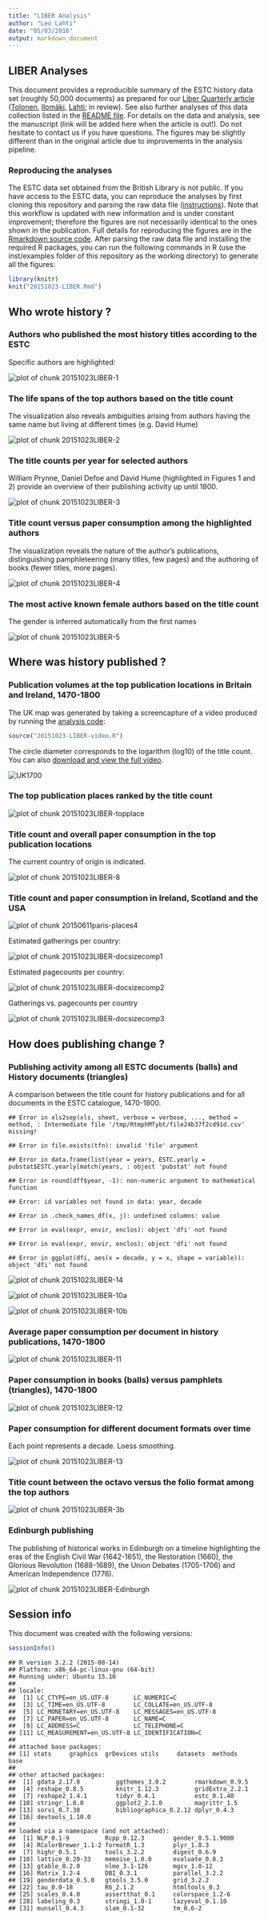 ```yaml
---
title: "LIBER Analysis"
author: "Leo Lahti"
date: "05/03/2016"
output: markdown_document
---
```


## LIBER Analyses



This document provides a reproducible summary of the ESTC history data set (roughly 50,000 documents) as prepared for our [Liber Quarterly article](http://liber.library.uu.nl/index.php/lq) ([Tolonen](https://github.com/tolonen), [Ilomäki](https://github.com/NVI/), [Lahti](http://www.iki.fi/Leo.Lahti); in review). See also further analyses of this data collection listed in the [README file](https://github.com/rOpenGov/estc). For details on the data and analysis, see the manuscript (link will be added here when the article is out!). Do not hesitate to contact us if you have questions. The figures may be slightly different than in the original article due to improvements in the analysis pipeline.

### Reproducing the analyses

The ESTC data set obtained from the British Library is not public. If you have access to the ESTC data, you can reproduce the analyses by first cloning this repository and parsing the raw data file ([instructions](https://github.com/rOpenGov/estc/blob/master/vignettes/tutorial.md)). Note that this workflow is updated with new information and is under constant improvement; therefore the figures are not necessarily identical to the ones shown in the publication. Full details for reproducing the figures are in the [Rmarkdown source code](https://github.com/rOpenGov/estc/blob/master/inst/examples/20151023-LIBER.Rmd). After parsing the raw data file and installing the required R packages, you can run the following commands in R (use the inst/examples folder of this repository as the working directory) to generate all the figures:



```r
library(knitr)
knit("20151023-LIBER.Rmd")
```





## Who wrote history ?

### Authors who published the most history titles according to the ESTC

Specific authors are highlighted:

![plot of chunk 20151023LIBER-1](figure/20151023LIBER-1-1.png)


### The life spans of the top authors based on the title count

The visualization also reveals ambiguities arising from authors having the same name but living at different times (e.g. David Hume)

![plot of chunk 20151023LIBER-2](figure/20151023LIBER-2-1.png)


### The title counts per year for selected authors

William Prynne, Daniel Defoe and David Hume (highlighted in Figures 1 and 2) provide an overview of their publishing activity up until 1800.

![plot of chunk 20151023LIBER-3](figure/20151023LIBER-3-1.png)


### Title count versus paper consumption among the highlighted authors

The visualization reveals the nature of the author’s publications, distinguishing pamphleteering (many titles, few pages) and the authoring of books (fewer titles, more pages).

![plot of chunk 20151023LIBER-4](figure/20151023LIBER-4-1.png)


### The most active known female authors based on the title count

The gender is inferred automatically from the first names

![plot of chunk 20151023LIBER-5](figure/20151023LIBER-5-1.png)

## Where was history published ?

### Publication volumes at the top publication locations in Britain and Ireland, 1470-1800

The UK map was generated by taking a screencapture of a video produced by running the [analysis code](20151023-LIBER-video.R):


```r
source("20151023-LIBER-video.R")
```

The circle diameter corresponds to the logarithm (log10) of the title count. You can also [download and view the full video](https://raw.githubusercontent.com/rOpenGov/estc/master/inst/examples/liber.mp4).

![UK1700](uk1700.png)


### The top publication places ranked by the title count

![plot of chunk 20151023LIBER-topplace](figure/20151023LIBER-topplace-1.png)



### Title count and overall paper consumption in the top publication locations

The current country of origin is indicated.

![plot of chunk 20151023LIBER-8](figure/20151023LIBER-8-1.png)



### Title count and paper consumption in Ireland, Scotland and the USA

![plot of chunk 20150611paris-places4](figure/20150611paris-places4-1.png)


Estimated gatherings per country:

![plot of chunk 20151023LIBER-docsizecomp1](figure/20151023LIBER-docsizecomp1-1.png)

Estimated pagecounts per country:

![plot of chunk 20151023LIBER-docsizecomp2](figure/20151023LIBER-docsizecomp2-1.png)

Gatherings vs. pagecounts per country

![plot of chunk 20151023LIBER-docsizecomp3](figure/20151023LIBER-docsizecomp3-1.png)

## How does publishing change ?

### Publishing activity among all ESTC documents (balls) and History documents (triangles)

A comparison between the title count for history publications and for all documents in the ESTC catalogue, 1470-1800.


```
## Error in xls2sep(xls, sheet, verbose = verbose, ..., method = method, : Intermediate file '/tmp/RtmphMTybt/file24b37f2cd91d.csv' missing!
```

```
## Error in file.exists(tfn): invalid 'file' argument
```

```
## Error in data.frame(list(year = years, ESTC.yearly = pubstat$ESTC.yearly[match(years, : object 'pubstat' not found
```

```
## Error in round(dff$year, -1): non-numeric argument to mathematical function
```

```
## Error: id variables not found in data: year, decade
```

```
## Error in .check_names_df(x, j): undefined columns: value
```

```
## Error in eval(expr, envir, enclos): object 'dfi' not found
```

```
## Error in eval(expr, envir, enclos): object 'dfi' not found
```

```
## Error in ggplot(dfi, aes(x = decade, y = x, shape = variable)): object 'dfi' not found
```

![plot of chunk 20151023LIBER-14](figure/20151023LIBER-14-1.png)



![plot of chunk 20151023LIBER-10a](figure/20151023LIBER-10a-1.png)



![plot of chunk 20151023LIBER-10b](figure/20151023LIBER-10b-1.png)


### Average paper consumption per document in history publications, 1470-1800

![plot of chunk 20151023LIBER-11](figure/20151023LIBER-11-1.png)




### Paper consumption in books (balls) versus pamphlets (triangles), 1470-1800

![plot of chunk 20151023LIBER-12](figure/20151023LIBER-12-1.png)


### Paper consumption for different document formats over time

Each point represents a decade. Loess smoothing.

![plot of chunk 20151023LIBER-13](figure/20151023LIBER-13-1.png)

### Title count between the octavo versus the folio format among the top authors

![plot of chunk 20151023LIBER-3b](figure/20151023LIBER-3b-1.png)

### Edinburgh publishing

The publishing of historical works in Edinburgh on a timeline highlighting the eras of the English Civil War (1642-1651), the Restoration (1660), the Glorious Revolution (1688-1689), the Union Debates (1705-1706) and American Independence (1776).

![plot of chunk 20151023LIBER-Edinburgh](figure/20151023LIBER-Edinburgh-1.png)

## Session info

This document was created with the following versions:


```r
sessionInfo()
```

```
## R version 3.2.2 (2015-08-14)
## Platform: x86_64-pc-linux-gnu (64-bit)
## Running under: Ubuntu 15.10
## 
## locale:
##  [1] LC_CTYPE=en_US.UTF-8       LC_NUMERIC=C              
##  [3] LC_TIME=en_US.UTF-8        LC_COLLATE=en_US.UTF-8    
##  [5] LC_MONETARY=en_US.UTF-8    LC_MESSAGES=en_US.UTF-8   
##  [7] LC_PAPER=en_US.UTF-8       LC_NAME=C                 
##  [9] LC_ADDRESS=C               LC_TELEPHONE=C            
## [11] LC_MEASUREMENT=en_US.UTF-8 LC_IDENTIFICATION=C       
## 
## attached base packages:
## [1] stats     graphics  grDevices utils     datasets  methods   base     
## 
## other attached packages:
##  [1] gdata_2.17.0          ggthemes_3.0.2        rmarkdown_0.9.5      
##  [4] reshape_0.8.5         knitr_1.12.3          gridExtra_2.2.1      
##  [7] reshape2_1.4.1        tidyr_0.4.1           estc_0.1.40          
## [10] stringr_1.0.0         ggplot2_2.1.0         magrittr_1.5         
## [13] sorvi_0.7.38          bibliographica_0.2.12 dplyr_0.4.3          
## [16] devtools_1.10.0      
## 
## loaded via a namespace (and not attached):
##  [1] NLP_0.1-9          Rcpp_0.12.3        gender_0.5.1.9000 
##  [4] RColorBrewer_1.1-2 formatR_1.3        plyr_1.8.3        
##  [7] highr_0.5.1        tools_3.2.2        digest_0.6.9      
## [10] lattice_0.20-33    memoise_1.0.0      evaluate_0.8.3    
## [13] gtable_0.2.0       nlme_3.1-126       mgcv_1.8-12       
## [16] Matrix_1.2-4       DBI_0.3.1          parallel_3.2.2    
## [19] genderdata_0.5.0   gtools_3.5.0       grid_3.2.2        
## [22] tau_0.0-18         R6_2.1.2           htmltools_0.3     
## [25] scales_0.4.0       assertthat_0.1     colorspace_1.2-6  
## [28] labeling_0.3       stringi_1.0-1      lazyeval_0.1.10   
## [31] munsell_0.4.3      slam_0.1-32        tm_0.6-2
```


